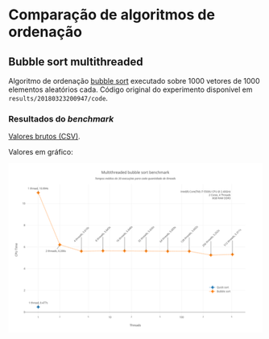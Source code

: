 # Comparação de algoritmos de ordenação

## Bubble sort multithreaded

Algoritmo de ordenação [bubble sort](https://pt.wikipedia.org/wiki/Bubble_sort) executado sobre 1000 vetores de 1000 elementos aleatórios cada. Código original do experimento disponível em `results/20180323200947/code`.

### Resultados do _benchmark_

[Valores brutos (CSV)](results/20180323200947/benchmark_results.csv).

Valores em gráfico:

![Resultados do __benchmark__](results/20180323200947/benchmark_plot_lg.png)
